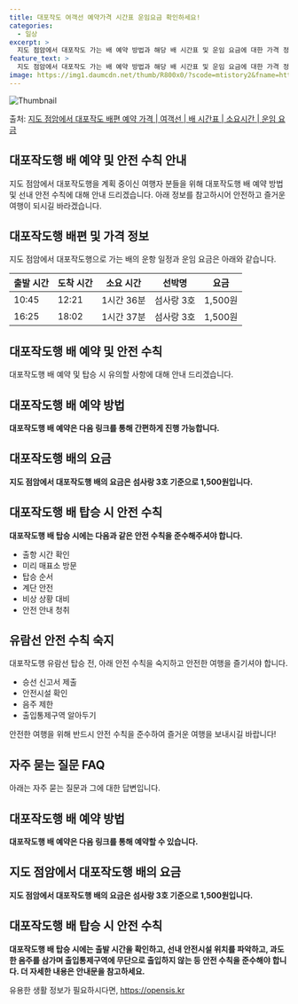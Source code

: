 ```yaml
---
title: 대포작도 여객선 예약가격 시간표 운임요금 확인하세요!
categories:
  - 일상
excerpt: >
  지도 점암에서 대포작도 가는 배 예약 방법과 해당 배 시간표 및 운임 요금에 대한 가격 정보를 안내 드리겠습니다. 안전하고 재밋는 대포작도행 여행을 위해 아래 정보 참고하시기 바랍니다. 대포작도행 배편 예약하기 👈 클릭지도 점암에서 대포작도행 배 시간표출발 시간도착 시간소요 시간선박명요금10:4512:211시간 36분섬사랑 3호1,500원16:2518:021시간 37분섬사랑 3호1,500원대포작도행 배편 예약하기 👈 클릭지도 점암에서 대포작도행 여객선 탑승 시 이용수칙여객선 탑승을 위한 중요한 안전수칙을 준수해야 합니다. 1. 출항 시간 확인 도착 시간에 여유롭게 맞춰 출발하기 위해 출항 시간을 꼭 확인해야 합니다. 2. 미리 매표소 방문 혼잡을 피하기 위해 출항 시간보다 미리 도착하여 매표소를 방문하고..
feature_text: >
  지도 점암에서 대포작도 가는 배 예약 방법과 해당 배 시간표 및 운임 요금에 대한 가격 정보를 안내 드리겠습니다. 안전하고 재밋는 대포작도행 여행을 위해 아래 정보 참고하시기 바랍니다. 대포작도행 배편 예약하기 👈 클릭지도 점암에서 대포작도행 배 시간표출발 시간도착 시간소요 시간선박명요금10:4512:211시간 36분섬사랑 3호1,500원16:2518:021시간 37분섬사랑 3호1,500원대포작도행 배편 예약하기 👈 클릭지도 점암에서 대포작도행 여객선 탑승 시 이용수칙여객선 탑승을 위한 중요한 안전수칙을 준수해야 합니다. 1. 출항 시간 확인 도착 시간에 여유롭게 맞춰 출발하기 위해 출항 시간을 꼭 확인해야 합니다. 2. 미리 매표소 방문 혼잡을 피하기 위해 출항 시간보다 미리 도착하여 매표소를 방문하고..
image: https://img1.daumcdn.net/thumb/R800x0/?scode=mtistory2&fname=https%3A%2F%2Fblog.kakaocdn.net%2Fdn%2FTkX01%2FbtsHDhSFdCJ%2FrPt2Io9G0Uw5mHoEhRRVBK%2Fimg.webp
---
```


![Thumbnail](https://img1.daumcdn.net/thumb/R800x0/?scode=mtistory2&fname=https%3A%2F%2Fblog.kakaocdn.net%2Fdn%2FTkX01%2FbtsHDhSFdCJ%2FrPt2Io9G0Uw5mHoEhRRVBK%2Fimg.webp)

<p>출처: <a href="https://opensis.kr/entry/%EC%A7%80%EB%8F%84-%EC%A0%90%EC%95%94%EC%97%90%EC%84%9C-%EB%8C%80%ED%8F%AC%EC%9E%91%EB%8F%84-%EB%B0%B0%ED%8E%B8-%EC%98%88%EC%95%BD-%EA%B0%80%EA%B2%A9-%EC%97%AC%EA%B0%9D%EC%84%A0-%EB%B0%B0-%EC%8B%9C%EA%B0%84%ED%91%9C-%EC%86%8C%EC%9A%94%EC%8B%9C%EA%B0%84-%EC%9A%B4%EC%9E%84-%EC%9A%94%EA%B8%88" rel="dofollow">지도 점암에서 대포작도 배편 예약 가격 | 여객선 | 배 시간표 | 소요시간 | 운임 요금</a> </p>

## 대포작도행 배 예약 및 안전 수칙 안내



지도 점암에서 대포작도행을 계획 중이신 여행자 분들을 위해 대포작도행 배 예약 방법 및 선내 안전 수칙에 대해 안내 드리겠습니다. 아래
정보를 참고하시어 안전하고 즐거운 여행이 되시길 바라겠습니다.



## 대포작도행 배편 및 가격 정보

지도 점암에서 대포작도행으로 가는 배의 운항 일정과 운임 요금은 아래와 같습니다.

**출발 시간** | **도착 시간** | **소요 시간** | **선박명** | **요금**  
---|---|---|---|---  
10:45 | 12:21 | 1시간 36분 | 섬사랑 3호 | 1,500원  
16:25 | 18:02 | 1시간 37분 | 섬사랑 3호 | 1,500원  
  


## 대포작도행 배 예약 및 안전 수칙

대포작도행 배 예약 및 탑승 시 유의할 사항에 대해 안내 드리겠습니다.

## 대포작도행 배 예약 방법

**대포작도행 배 예약은 다음 링크를 통해 간편하게 진행 가능합니다.**

## 대포작도행 배의 요금

**지도 점암에서 대포작도행 배의 요금은 섬사랑 3호 기준으로 1,500원입니다.**

## 대포작도행 배 탑승 시 안전 수칙

**대포작도행 배 탑승 시에는 다음과 같은 안전 수칙을 준수해주셔야 합니다.**

  * 출항 시간 확인
  * 미리 매표소 방문
  * 탑승 순서
  * 계단 안전
  * 비상 상황 대비
  * 안전 안내 청취

## 유람선 안전 수칙 숙지

대포작도행 유람선 탑승 전, 아래 안전 수칙을 숙지하고 안전한 여행을 즐기셔야 합니다.

  * 승선 신고서 제출
  * 안전시설 확인
  * 음주 제한
  * 출입통제구역 알아두기

안전한 여행을 위해 반드시 안전 수칙을 준수하여 즐거운 여행을 보내시길 바랍니다!

## 자주 묻는 질문 FAQ

아래는 자주 묻는 질문과 그에 대한 답변입니다.

## 대포작도행 배 예약 방법

**대포작도행 배 예약은 다음 링크를 통해 예약할 수 있습니다.**

## 지도 점암에서 대포작도행 배의 요금

**지도 점암에서 대포작도행 배의 요금은 섬사랑 3호 기준으로 1,500원입니다.**

## 대포작도행 배 탑승 시 안전 수칙

**대포작도행 배 탑승 시에는 출발 시간을 확인하고, 선내 안전시설 위치를 파악하고, 과도한 음주를 삼가며 출입통제구역에 무단으로 출입하지
않는 등 안전 수칙을 준수해야 합니다. 더 자세한 내용은 안내문을 참고하세요.**

 

유용한 생활 정보가 필요하시다면, <a href="https://opensis.kr" rel="dofollow">https://opensis.kr</a>


